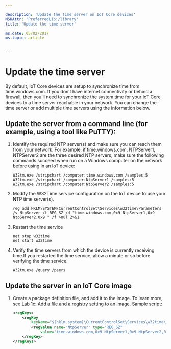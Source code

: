 ```yaml
---

description: 'Update the time server on IoT Core devices'
MSHAttr: 'PreferredLib:/library'
title: 'Update the time server'

ms.date: 05/02/2017
ms.topic: article


---
```


# Update the time server

By default, IoT Core devices are setup to synchronize time from time.windows.com.  If you don’t have internet connectivity or behind a firewall, then you’ll need to synchronize the system time for your IoT Core devices to a time server reachable in your network.  You can change the time server or add multiple time servers using the information below.

## Update the server from a command line (for example, using a tool like PuTTY):

1.	 Identify the required NTP server(s) and make sure you can reach them from your network. For example, if time.windows.com, NTPServer1, NTPServer2 are the three desired NTP servers, make sure the following commands succeed when run on a Windows computer on the network before using in an IoT device:
     ```
     W32tm.exe /stripchart /computer:time.windows.com /samples:5
     W32tm.exe /stripchart /computer:NtpServer1 /samples:5
     W32tm.exe /stripchart /computer:NtpServer2 /samples:5
     ```

2.	Modify the W32Time service configuration on the IoT device to use your NTP time server(s).
    ```
    reg add HKLM\SYSTEM\CurrentControlSet\Services\w32time\Parameters /v NtpServer /t REG_SZ /d "time.windows.com,0x9 NtpServer1,0x9 NtpServer2,0x9 " /f >nul 2>&1
    ```

3.	Restart the time service
    ```
    net stop w32time
    net start w32time
    ```

4.	Verify the time servers from which the device is currently receiving time.If you restarted the time service, allow a minute or so before verifying the time service.
    ```
    W32tm.exe /query /peers
    ```

## Update the server in an IoT Core image

1.	Create a package definition file, and add it to the image. To learn more, see [Lab 1c: Add a file and a registry setting to an image](add-a-registry-setting-to-an-image.md). Sample script: 

	``` xml
    <regKeys>
        <regKey
            keyName="$(hklm.system)\CurrentControlSet\Services\w32time\Parameters">
            <regValue name="NtpServer" type="REG_SZ"
                value="time.windows.com,0x9 NtpServer1,0x9 NtpServer2,0x9" />
        </regKey>
    </regKeys>
    ```

